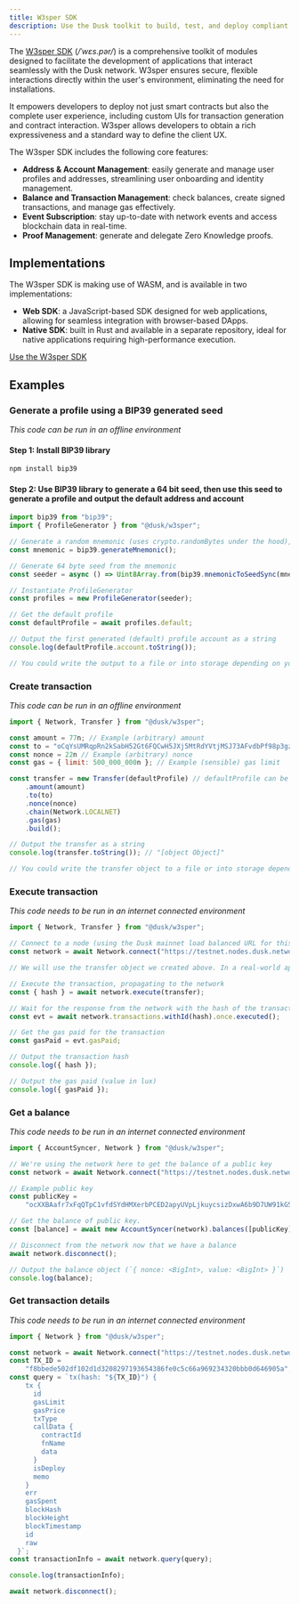```yaml
---
title: W3sper SDK
description: Use the Dusk toolkit to build, test, and deploy compliant dApps for regulated financial markets.
---
```


The  <a href="https://github.com/dusk-network/rusk/tree/master/w3sper.js" target="_blank">W3sper SDK</a> (*/ˈwɛs.pər/*) is a comprehensive toolkit of modules designed to facilitate the development of applications that interact seamlessly with the Dusk network.  W3sper ensures secure, flexible interactions directly within the user's environment, eliminating the need for installations.


It empowers developers to deploy not just smart contracts but also the complete user experience, including custom UIs for transaction generation and contract interaction. W3sper allows developers to obtain a rich expressiveness and a standard way to define the client UX.

The W3sper SDK includes the following core features:

- **Address & Account Management**: easily generate and manage user profiles and addresses, streamlining user onboarding and identity management.
- **Balance and Transaction Management**: check balances, create signed transactions, and manage gas effectively.
- **Event Subscription**: stay up-to-date with network events and access blockchain data in real-time.
- **Proof Management**: generate and delegate Zero Knowledge proofs.


## Implementations

The W3sper SDK is making use of WASM, and is available in two implementations:

- **Web SDK**: a JavaScript-based SDK designed for web applications, allowing for seamless integration with browser-based DApps.
- **Native SDK**: built in Rust and available in a separate repository, ideal for native applications requiring high-performance execution.

<a href="https://github.com/dusk-network/rusk/tree/master/w3sper.js" target="_blank">Use the W3sper SDK</a>


## Examples

### Generate a profile using a BIP39 generated seed

_This code can be run in an offline environment_

#### Step 1: Install BIP39 library

```sh
npm install bip39
```

#### Step 2: Use BIP39 library to generate a 64 bit seed, then use this seed to generate a profile and output the default address and account

```js
import bip39 from "bip39";
import { ProfileGenerator } from "@dusk/w3sper";

// Generate a random mnemonic (uses crypto.randomBytes under the hood), defaults to 128-bits of entropy, then split this into an array of strings.
const mnemonic = bip39.generateMnemonic();

// Generate 64 byte seed from the mnemonic
const seeder = async () => Uint8Array.from(bip39.mnemonicToSeedSync(mnemonic));

// Instantiate ProfileGenerator
const profiles = new ProfileGenerator(seeder);

// Get the default profile
const defaultProfile = await profiles.default;

// Output the first generated (default) profile account as a string
console.log(defaultProfile.account.toString());

// You could write the output to a file or into storage depending on your needs.
```

### Create transaction

_This code can be run in an offline environment_

```js
import { Network, Transfer } from "@dusk/w3sper";

const amount = 77n; // Example (arbitrary) amount
const to = "oCqYsUMRqpRn2kSabH52Gt6FQCwH5JXj5MtRdYVtjMSJ73AFvdbPf98p3gz98fQwNy9ZBiDem6m9BivzURKFSKLYWP3N9JahSPZs9PnZ996P18rTGAjQTNFsxtbrKx79yWu"; // Example public key
const nonce = 22n // Example (arbitrary) nonce
const gas = { limit: 500_000_000n }; // Example (sensible) gas limit

const transfer = new Transfer(defaultProfile) // defaultProfile can be the same as we generated earlier
    .amount(amount)
    .to(to)
    .nonce(nonce)
    .chain(Network.LOCALNET)
    .gas(gas)
    .build();

// Output the transfer as a string
console.log(transfer.toString()); // "[object Object]"

// You could write the transfer object to a file or into storage depending on your needs.
```

### Execute transaction

_This code needs to be run in an internet connected environment_

```js
import { Network, Transfer } from "@dusk/w3sper";

// Connect to a node (using the Dusk mainnet load balanced URL for this example, but it could be any valid node)
const network = await Network.connect("https://testnet.nodes.dusk.network/");

// We will use the transfer object we created above. In a real-world application you would need to retrieve this from a file or out of storage...

// Execute the transaction, propagating to the network
const { hash } = await network.execute(transfer);

// Wait for the response from the network with the hash of the transaction we just executed
const evt = await network.transactions.withId(hash).once.executed();

// Get the gas paid for the transaction
const gasPaid = evt.gasPaid;

// Output the transaction hash
console.log({ hash });

// Output the gas paid (value in lux)
console.log({ gasPaid });
```
### Get a balance

_This code needs to be run in an internet connected environment_

```js
import { AccountSyncer, Network } from "@dusk/w3sper";

// We're using the network here to get the balance of a public key
const network = await Network.connect("https://testnet.nodes.dusk.network");

// Example public key
const publicKey =
	"ocXXBAafr7xFqQTpC1vfdSYdHMXerbPCED2apyUVpLjkuycsizDxwA6b9D7UW91kG58PFKqm9U9NmY9VSwufUFL5rVRSnFSYxbiKK658TF6XjHsHGBzavFJcxAzjjBRM4eF";

// Get the balance of public key.
const [balance] = await new AccountSyncer(network).balances([publicKey]);

// Disconnect from the network now that we have a balance
await network.disconnect();

// Output the balance object (`{ nonce: <BigInt>, value: <BigInt> }`)
console.log(balance);
```
### Get transaction details

_This code needs to be run in an internet connected environment_


```js
import { Network } from "@dusk/w3sper";

const network = await Network.connect("https://testnet.nodes.dusk.network");
const TX_ID =
	"f8bbede502df102d1d3208297193654386fe0c5c66a969234320bbb0d646905a"; // Replace with the transaction ID you want to look up.
const query = `tx(hash: "${TX_ID}") {
    tx {
      id
      gasLimit
      gasPrice
      txType
      callData {
        contractId
        fnName
        data
      }
      isDeploy
      memo
    }
    err
    gasSpent
    blockHash
    blockHeight
    blockTimestamp
    id
    raw
  }`;
const transactionInfo = await network.query(query);

console.log(transactionInfo);

await network.disconnect();
```
